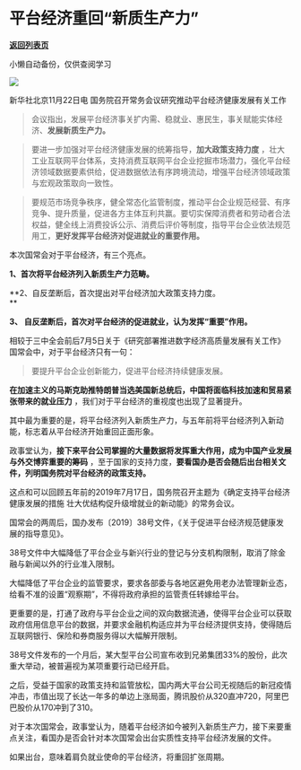 # 平台经济重回“新质生产力”

[**返回列表页**](/gzh/政事堂2019)

小懒自动备份，仅供查阅学习

![](https://mmbiz.qpic.cn/mmbiz_png/rxhS23yu8cMnODTsLRRwRZ62rchu5eaS07yibSTznqt4ic5MoJAMLQ6wKRNrRGlLJSpdUuRF2yccsylicLiaFLS6eg/640?wx_fmt=png&from;=appmsg)

新华社北京11月22日电 国务院召开常务会议研究推动平台经济健康发展有关工作

> 会议指出，发展平台经济事关扩内需、稳就业、惠民生，事关赋能实体经济、**发展新质生产力。**

> 要进一步加强对平台经济健康发展的统筹指导，**加大政策支持力度**
> ，壮大工业互联网平台体系，支持消费互联网平台企业挖掘市场潜力，强化平台经济领域数据要素供给，促进数据依法有序跨境流动，增强平台经济领域政策与宏观政策取向一致性。

>
> 要规范市场竞争秩序，健全常态化监管制度，推动平台企业规范经营、有序竞争、提升质量，促进各方主体互利共赢。要切实保障消费者和劳动者合法权益，健全线上消费投诉公示、消费后评价等制度，指导平台企业依法规范用工，**更好发挥平台经济对促进就业的重要作用。**

本次国常会对于平台经济，有三个亮点。  

**1、首次将平台经济列入新质生产力范畴。**

**2、自反垄断后，首次提出对平台经济加大政策支持力度。  
**

**3、 自反垄断后，首次对平台经济的促进就业，认为发挥“重要”作用。**

相较于三中全会前后7月5日关于《研究部署推进数字经济高质量发展有关工作》国常会中，对于平台经济只有一句：

> 要提升平台企业创新能力，促进平台经济持续健康发展。

**在加速主义的马斯克助推特朗普当选美国新总统后，中国将面临科技加速和贸易紧张带来的就业压力** ，我们对于平台经济的重视度也出现了显著提升。

其中最为重要的是，将平台经济列入新质生产力，与五年前将平台经济列入新动能，标志着从平台经济开始重回正面形象。  

政事堂认为，**接下来平台公司掌握的大量数据将发挥重大作用，成为中国产业发展与外交博弈重要的筹码**
，至于国家的支持力度，**要看国办是否会随后出台相关文件，列明国务院对平台经济的政策支持。**

这点和可以回顾五年前的2019年7月17日，国务院召开主题为《确定支持平台经济健康发展的措施 壮大优结构促升级增就业的新动能》的常务会议。

国常会的两周后，国办发布〔2019〕38号文件，《关于促进平台经济规范健康发展的指导意见》。

38号文件中大幅降低了平台企业与新兴行业的登记与分支机构限制，取消了除金融与新闻以外的行业准入限制。

大幅降低了平台企业的监管要求，要求各部委与各地区避免用老办法管理新业态，给看不准的设置“观察期”，不得将政府承担的监管责任转嫁给平台。

更重要的是，打通了政府与平台企业之间的双向数据流通，使得平台企业可以获取政府信用信息平台的数据，并要求金融机构适应并为平台经济提供支持，使得随后互联网银行、保险和券商服务得以大幅解开限制。

38号文件发布的一个月后，某大型平台公司宣布收到兄弟集团33%的股份，此次重大举动，被普遍视为某项重要行动已经开启。

之后，受益于国家的政策支持和监管放松，国内两大平台公司无视随后的新冠疫情冲击，市值出现了长达一年多的单边上涨局面，腾讯股价从320直冲720，阿里巴巴股价从170冲到了310。

对于本次国常会，政事堂认为，随着平台经济如今被列入新质生产力，接下来要重点关注，看国办是否会针对本次国常会出台实质性支持平台经济发展的文件。

如果出台，意味着肩负就业使命的平台经济，将重回扩张周期。

  

